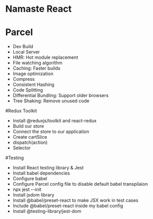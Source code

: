 # Namaste React

# Parcel
- Dev Build
- Local Server
- HMR: Hot module replacement
- File watching algorithm
- Caching: Faster builds
- Image optimization
- Compress
- Consistent Hashing
- Code Splitting
- Differential Bundling: Support older browsers
- Tree Shaking: Remove unused code

#Redux Toolkit
- Install @reduxjs/toolkit and react-redux
- Build our store
- Connect the store to our application
- Create cartSlice
- dispatch(action)
- Selector

#Testing
- Install React testing library & Jest
- Install babel dependencies
- Configure babel
- Configure Parcel config file to disable default babel transpilaion
- npx jest --init
- Install jsdom library
- Install @babel/preset-react to make JSX work in test cases
- Include @babel/preset-react inside my babel config
- Install @testing-library/jest-dom